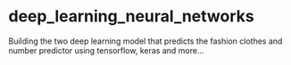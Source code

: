 # deep_learning_neural_networks
Building the two deep learning model that predicts the fashion clothes and number predictor using tensorflow, keras and more...
